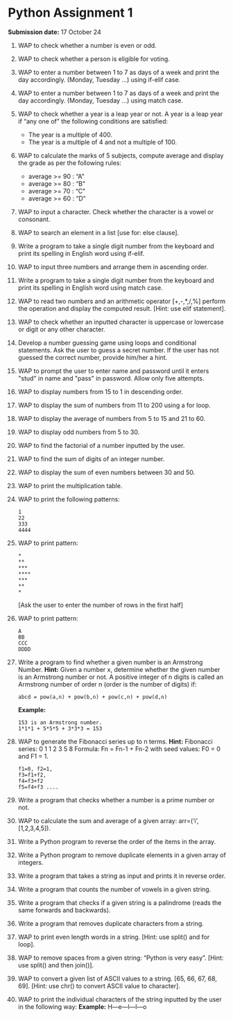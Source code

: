 # Python Assignment 1

**Submission date:** 17 October 24

1. WAP to check whether a number is even or odd.
2. WAP to check whether a person is eligible for voting.
3. WAP to enter a number between 1 to 7 as days of a week and print the day accordingly. (Monday, Tuesday ...) using if-elif case.
4. WAP to enter a number between 1 to 7 as days of a week and print the day accordingly. (Monday, Tuesday ...) using match case.
5. WAP to check whether a year is a leap year or not. A year is a leap year if “any one of” the following conditions are satisfied:
   - The year is a multiple of 400.
   - The year is a multiple of 4 and not a multiple of 100.
6. WAP to calculate the marks of 5 subjects, compute average and display the grade as per the following rules:
   - average >= 90 : “A"
   - average >= 80 : “B"
   - average >= 70 : “C"
   - average >= 60 : “D"
7. WAP to input a character. Check whether the character is a vowel or consonant.
8. WAP to search an element in a list [use for: else clause].
9. Write a program to take a single digit number from the keyboard and print its spelling in English word using if-elif.
10. WAP to input three numbers and arrange them in ascending order.
11. Write a program to take a single digit number from the keyboard and print its spelling in English word using match case.
12. WAP to read two numbers and an arithmetic operator [+,-,*,/,%] perform the operation and display the computed result. [Hint: use elif statement].
13. WAP to check whether an inputted character is uppercase or lowercase or digit or any other character.
14. Develop a number guessing game using loops and conditional statements. Ask the user to guess a secret number. If the user has not guessed the correct number, provide him/her a hint.
15. WAP to prompt the user to enter name and password until it enters "stud" in name and "pass" in password. Allow only five attempts.
16. WAP to display numbers from 15 to 1 in descending order.
17. WAP to display the sum of numbers from 11 to 200 using a for loop.
18. WAP to display the average of numbers from 5 to 15 and 21 to 60.
19. WAP to display odd numbers from 5 to 30.
20. WAP to find the factorial of a number inputted by the user.
21. WAP to find the sum of digits of an integer number.
22. WAP to display the sum of even numbers between 30 and 50.
23. WAP to print the multiplication table.
24. WAP to print the following patterns:
    ```
    1
    22
    333
    4444
    ```
25. WAP to print pattern:
    ```
    *
    **
    ***
    ****
    ***
    **
    *
    ```
    [Ask the user to enter the number of rows in the first half]
26. WAP to print pattern:
    ```
    A
    BB
    CCC
    DDDD
    ```
27. Write a program to find whether a given number is an Armstrong Number.
    **Hint:**
    Given a number x, determine whether the given number is an Armstrong number or not. A positive integer of n digits is called an Armstrong number of order n (order is the number of digits) if:
    ```
    abcd = pow(a,n) + pow(b,n) + pow(c,n) + pow(d,n)
    ```
    **Example:**
    ```
    153 is an Armstrong number.
    1*1*1 + 5*5*5 + 3*3*3 = 153
    ```

28. WAP to generate the Fibonacci series up to n terms.
    **Hint:**
    Fibonacci series: 0 1 1 2 3 5 8
    Formula: Fn = Fn-1 + Fn-2 with seed values: F0 = 0 and F1 = 1.
    ```
    f1=0, f2=1,
    f3=f1+f2,
    f4=f3+f2
    f5=f4+f3 ....
    ```

29. Write a program that checks whether a number is a prime number or not.
30. WAP to calculate the sum and average of a given array: arr=(‘i’,[1,2,3,4,5]).
31. Write a Python program to reverse the order of the items in the array.
32. Write a Python program to remove duplicate elements in a given array of integers.

33. Write a program that takes a string as input and prints it in reverse order.
34. Write a program that counts the number of vowels in a given string.
35. Write a program that checks if a given string is a palindrome (reads the same forwards and backwards).
36. Write a program that removes duplicate characters from a string.
37. WAP to print even length words in a string. [Hint: use split() and for loop].
38. WAP to remove spaces from a given string: “Python is very easy”. [Hint: use split() and then join()].
39. WAP to convert a given list of ASCII values to a string. [65, 66, 67, 68, 69]. [Hint: use chr() to convert ASCII value to character].
40. WAP to print the individual characters of the string inputted by the user in the following way:
    **Example:** H—e—l—l—o
